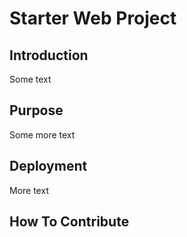 # Starter Web Project

## Introduction

Some text

## Purpose

Some more text

## Deployment

More text

## How To Contribute